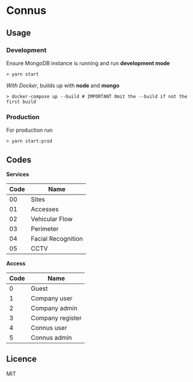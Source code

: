 # Connus

## Usage

### Development

Ensure MongoDB instance is running and run **development mode**

```
> yarn start
```

_With Docker_, builds up with **node** and **mongo**

```
> docker-compose up --build # IMPORTANT Omit the --build if not the first build
```

### Production

For production run

```
> yarn start:prod
```

## Codes

**Services**

| Code | Name               |
| ---- | ------------------ |
| 00   | Sites              |
| 01   | Accesses           |
| 02   | Vehicular Flow     |
| 03   | Perimeter          |
| 04   | Facial Recognition |
| 05   | CCTV               |

**Access**

| Code | Name             |
| ---- | ---------------- |
| 0    | Guest            |
| 1    | Company user     |
| 2    | Company admin    |
| 3    | Company register |
| 4    | Connus user      |
| 5    | Connus admin     |

## Licence

MIT
